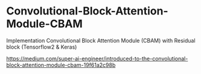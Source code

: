 # Convolutional-Block-Attention-Module-CBAM
Implementation Convolutional Block Attention Module (CBAM) with Residual block (Tensorflow2 &amp; Keras)

https://medium.com/super-ai-engineer/introduced-to-the-convolutional-block-attention-module-cbam-19f61a2c98b
